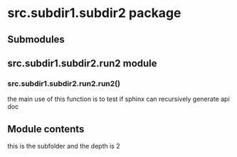 # src.subdir1.subdir2 package

## Submodules

## src.subdir1.subdir2.run2 module


### src.subdir1.subdir2.run2.run2()
the main use of this function is to test
if sphinx can recursively generate api doc

## Module contents

this is the subfolder and the depth is 2
